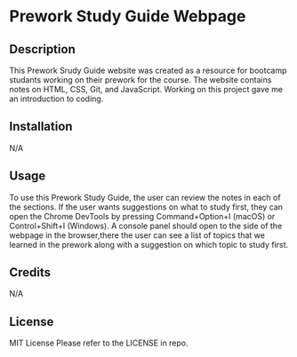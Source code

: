# Prework Study Guide Webpage

## Description

This Prework Srudy Guide website was created as a resource for bootcamp studants working on their prework for the course. The website contains notes on HTML, CSS, Git, and JavaScript. Working on this project gave me an introduction to coding. 

## Installation

N/A

## Usage

To use this Prework Study Guide, the user can review the notes in each of the sections. If the user wants suggestions on what to study first, they can open the Chrome DevTools by pressing Command+Option+I (macOS) or Control+Shift+I (Windows). A console panel should open to the side of the webpage in the browser,there the user can see a list of topics that we learned in the prework along with a suggestion on which topic to study first.

## Credits

N/A

## License

MIT License 
Please refer to the LICENSE in repo.
